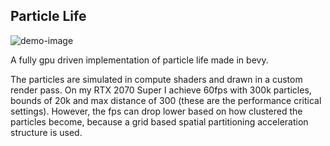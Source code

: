## Particle Life
![demo-image](https://github.com/chronicl/particle_life/blob/main/assets/screenshot.png)

A fully gpu driven implementation of particle life made in bevy.

The particles are simulated in compute shaders and drawn in a custom render pass.
On my RTX 2070 Super I achieve 60fps with 300k particles, bounds of 20k and max distance of 300 (these are the performance critical settings). However, the fps can drop lower based on how clustered the particles become, because a grid based spatial partitioning acceleration structure is used.
